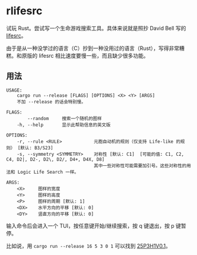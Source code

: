 # rlifesrc

试玩 Rust。尝试写一个生命游戏搜索工具。具体来说就是照抄 David Bell 写的 [lifesrc](https://github.com/DavidKinder/Xlife/tree/master/Xlife35/source/lifesearch)。

由于是从一种没学过的语言（C）抄到一种没用过的语言（Rust），写得非常糟糕。和原版的 lifesrc 相比速度要慢一些，而且缺少很多功能。

## 用法

```text
USAGE:
    cargo run --release [FLAGS] [OPTIONS] <X> <Y> [ARGS]
    不加 --release 的话会特别慢。

FLAGS:
        --random     搜索一个随机的图样
    -h, --help       显示此帮助信息的英文版

OPTIONS:
    -r, --rule <RULE>            元胞自动机的规则（仅支持 Life-like 的规则） [默认: B3/S23]
    -s, --symmetry <SYMMETRY>    对称性 [默认: C1]  [可能的值: C1, C2, C4, D2|, D2-, D2\, D2/, D4+, D4X, D8]
                                 其中一些对称性可能需要加引号。这些对称性的用法和 Logic Life Search 一样。

ARGS:
    <X>     图样的宽度
    <Y>     图样的高度
    <P>     图样的周期 [默认: 1]
    <DX>    水平方向的平移 [默认: 0]
    <DY>    竖直方向的平移 [默认: 0]
```

输入命令后会进入一个 TUI，按任意键开始/继续搜索，按 q 键退出，按 p 键暂停。

比如说，用 `cargo run --release 16 5 3 0 1` 可以找到 [25P3H1V0.1](http://conwaylife.com/wiki/25P3H1V0.1)。
